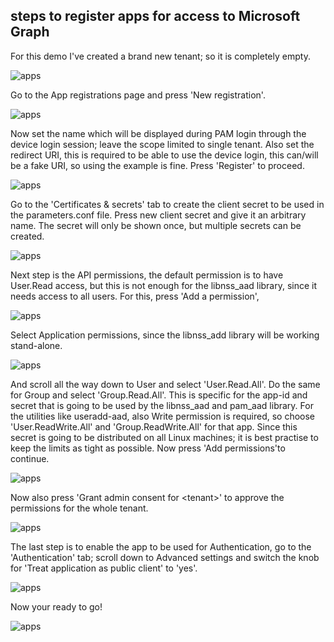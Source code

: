 ## steps to register apps for access to Microsoft Graph

For this demo I've created a brand new tenant; so it is completely empty. 

![apps](screenshots/new-aad-tenant.png)

Go to the App registrations page and press 'New registration'.

![apps](screenshots/new-app-registration.png)

Now set the name which will be displayed during PAM login through the device login session; leave the scope limited to single tenant.
Also set the redirect URI, this is required to be able to use the device login, this can/will be a fake URI, so using the example is fine.
Press 'Register' to proceed. 

![apps](screenshots/app-registration.png)

Go to the 'Certificates & secrets' tab to create the client secret to be used in the parameters.conf file. Press new client secret and give it an arbitrary name. 
The secret will only be shown once, but multiple secrets can be created.

![apps](screenshots/new-client-secret.png)

Next step is the API permissions, the default permission is to have User.Read access, but this is not enough for the libnss_aad library, since it needs access to all users. For this,
press 'Add a permission',

![apps](screenshots/app-permission.png)

Select Application permissions, since the libnss_add library will be working stand-alone.

![apps](screenshots/app-permission-daemon.png)

And scroll all the way down to User and select 'User.Read.All'. Do the same for Group and select 'Group.Read.All'. 
This is specific for the app-id and secret that is going to be used by the libnss_aad and pam_aad library.
For the utilities like useradd-aad, also Write permission is required, so choose 'User.ReadWrite.All' and 'Group.ReadWrite.All' for that app. 
Since this secret is going to be distributed on all Linux machines; it is best practise to keep the limits as tight as possible. 
Now press 'Add permissions'to continue.

![apps](screenshots/app-permission-user-read-all.png)

Now also press 'Grant admin consent for \<tenant\>' to approve the permissions for the whole tenant. 

![apps](screenshots/app-permission-consent.png)

The last step is to enable the app to be used for Authentication, go to the 'Authentication' tab; scroll down to Advanced settings and switch the knob for 'Treat application as public client' to 'yes'.

![apps](screenshots/apps-authentication.png)

Now your ready to go!

![apps](screenshots/app-permission-consent-granted.png)

